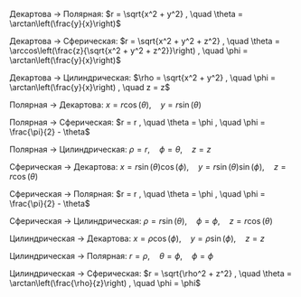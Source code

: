 Декартова $\rightarrow$ Полярная:
$r = \sqrt{x^2 + y^2} , \quad \theta = \arctan\left(\frac{y}{x}\right)$

Декартова $\rightarrow$ Сферическая:
$r = \sqrt{x^2 + y^2 + z^2} , \quad \theta = \arccos\left(\frac{z}{\sqrt{x^2 + y^2 + z^2}}\right) , \quad \phi = \arctan\left(\frac{y}{x}\right)$

Декартова $\rightarrow$ Цилиндрическая:
$\rho = \sqrt{x^2 + y^2} , \quad \phi = \arctan\left(\frac{y}{x}\right) , \quad z = z$

Полярная $\rightarrow$ Декартова:
$x = r \cos(\theta) , \quad y = r \sin(\theta)$

Полярная $\rightarrow$ Сферическая:
$r = r , \quad \theta = \phi , \quad \phi = \frac{\pi}{2} - \theta$

Полярная $\rightarrow$ Цилиндрическая:
$\rho = r , \quad \phi = \theta , \quad z = z$

Сферическая $\rightarrow$ Декартова:
$x = r \sin(\theta) \cos(\phi) , \quad y = r \sin(\theta) \sin(\phi) , \quad z = r \cos(\theta)$

Сферическая $\rightarrow$ Полярная:
$r = r , \quad \theta = \phi , \quad \phi = \frac{\pi}{2} - \theta$

Сферическая $\rightarrow$ Цилиндрическая:
$\rho = r \sin(\theta) , \quad \phi = \phi , \quad z = r \cos(\theta)$

Цилиндрическая $\rightarrow$ Декартова:
$x = \rho \cos(\phi) , \quad y = \rho \sin(\phi) , \quad z = z$

Цилиндрическая $\rightarrow$ Полярная:
$r = \rho , \quad \theta = \phi , \quad \phi = \phi$

Цилиндрическая $\rightarrow$ Сферическая:
$r = \sqrt{\rho^2 + z^2} , \quad \theta = \arctan\left(\frac{\rho}{z}\right) , \quad \phi = \phi$
